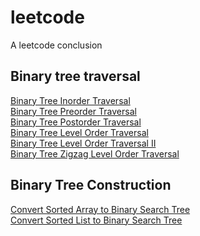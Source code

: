 # leetcode
A leetcode conclusion

## Binary tree traversal
[Binary Tree Inorder Traversal](https://github.com/jianqiang03/leetcode/blob/master/codes/binary_tree_traversal/inorderTraversal.md)\
[Binary Tree Preorder Traversal](https://github.com/jianqiang03/leetcode/blob/master/codes/binary_tree_traversal/preorderTraversal.md)\
[Binary Tree Postorder Traversal](https://github.com/jianqiang03/leetcode/blob/master/codes/binary_tree_traversal/postorderTraversal.md)\
[Binary Tree Level Order Traversal](https://github.com/jianqiang03/leetcode/blob/master/codes/binary_tree_traversal/levelorderTraversal.md)\
[Binary Tree Level Order Traversal II](https://github.com/jianqiang03/leetcode/blob/master/codes/binary_tree_traversal/levelorderTraversalii.md)\
[Binary Tree Zigzag Level Order Traversal](https://github.com/jianqiang03/leetcode/blob/master/codes/binary_tree_traversal/zigzagLevelOrderTraversal.md)

## Binary Tree Construction
[Convert Sorted Array to Binary Search Tree](https://github.com/jianqiang03/leetcode/blob/master/codes/binary_tree_construction/sortedArrayToBST.md)\
[Convert Sorted List to Binary Search Tree](https://github.com/jianqiang03/leetcode/blob/master/codes/binary_tree_construction/sortedListToBST.md)
